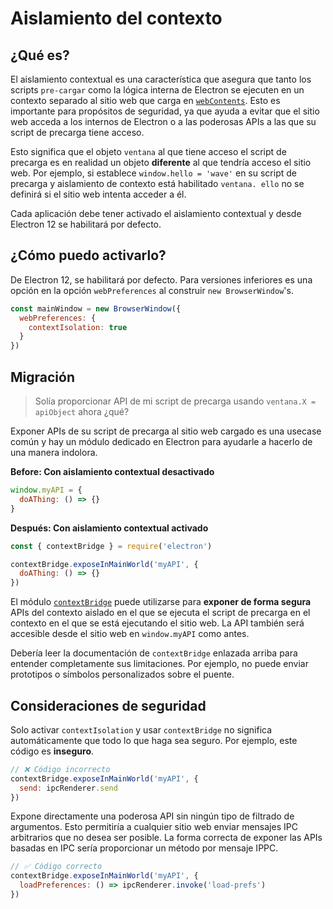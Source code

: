 # Aislamiento del contexto

## ¿Qué es?

El aislamiento contextual es una característica que asegura que tanto los scripts `pre-cargar` como la lógica interna de Electron se ejecuten en un contexto separado al sitio web que carga en [`webContents`](../api/web-contents.md).  Esto es importante para propósitos de seguridad, ya que ayuda a evitar que el sitio web acceda a los internos de Electron o a las poderosas APIs a las que su script de precarga tiene acceso.

Esto significa que el objeto `ventana` al que tiene acceso el script de precarga es en realidad un objeto **diferente** al que tendría acceso el sitio web.  Por ejemplo, si establece `window.hello = 'wave'` en su script de precarga y aislamiento de contexto está habilitado `ventana. ello` no se definirá si el sitio web intenta acceder a él.

Cada aplicación debe tener activado el aislamiento contextual y desde Electron 12 se habilitará por defecto.

## ¿Cómo puedo activarlo?

De Electron 12, se habilitará por defecto. Para versiones inferiores es una opción en la opción `webPreferences` al construir `new BrowserWindow`'s.

```javascript
const mainWindow = new BrowserWindow({
  webPreferences: {
    contextIsolation: true
  }
})
```

## Migración

> Solía proporcionar API de mi script de precarga usando `ventana.X = apiObject` ahora ¿qué?

Exponer APIs de su script de precarga al sitio web cargado es una usecase común y hay un módulo dedicado en Electron para ayudarle a hacerlo de una manera indolora.

**Before: Con aislamiento contextual desactivado**

```javascript
window.myAPI = {
  doAThing: () => {}
}
```

**Después: Con aislamiento contextual activado**

```javascript
const { contextBridge } = require('electron')

contextBridge.exposeInMainWorld('myAPI', {
  doAThing: () => {}
})
```

El módulo [`contextBridge`](../api/context-bridge.md) puede utilizarse para **exponer de forma segura** APIs del contexto aislado en el que se ejecuta el script de precarga en el contexto en el que se está ejecutando el sitio web. La API también será accesible desde el sitio web en `window.myAPI` como antes.

Debería leer la documentación de `contextBridge` enlazada arriba para entender completamente sus limitaciones.  Por ejemplo, no puede enviar prototipos o símbolos personalizados sobre el puente.

## Consideraciones de seguridad

Solo activar `contextIsolation` y usar `contextBridge` no significa automáticamente que todo lo que haga sea seguro.  Por ejemplo, este código es **inseguro**.

```javascript
// ❌ Código incorrecto
contextBridge.exposeInMainWorld('myAPI', {
  send: ipcRenderer.send
})
```

Expone directamente una poderosa API sin ningún tipo de filtrado de argumentos. Esto permitiría a cualquier sitio web enviar mensajes IPC arbitrarios que no desea ser posible. La forma correcta de exponer las APIs basadas en IPC sería proporcionar un método por mensaje IPPC.

```javascript
// ✅ Código correcto
contextBridge.exposeInMainWorld('myAPI', {
  loadPreferences: () => ipcRenderer.invoke('load-prefs')
})
```

